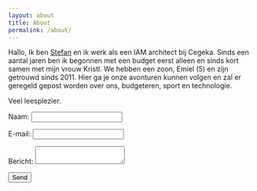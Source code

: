 ```yaml
---
layout: about
title: About
permalink: /about/
---
```


Hallo, Ik ben [Stefan][Mailto] en ik werk als een IAM architect bij Cegeka. Sinds een aantal jaren ben ik begonnen met een budget eerst alleen en sinds kort samen met mijn vrouw Kristl. We hebben een zoon, Emiel (5) en zijn getrouwd sinds 2011.
Hier ga je onze avonturen kunnen volgen en zal er geregeld gepost worden over ons, budgeteren, sport en technologie.

Veel leesplezier.

<form name="contact" method="POST" data-netlify="true">
  <p>
    <label>Naam: <input type="text" name="name" /></label>   
  </p>
  <p>
    <label>E-mail: <input type="email" name="email" /></label>
  </p>
  <p>
    <label>Bericht: <textarea name="message"></textarea></label>
  </p>
  <p>
    <button type="submit">Send</button>
  </p>
</form>


[Mailto]: mailto:info@bckn.be